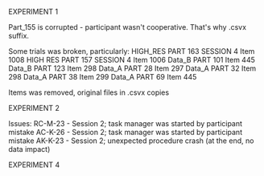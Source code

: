 EXPERIMENT 1 

Part_155 is corrupted - participant wasn't cooperative. That's why .csvx suffix.

Some trials was broken, particularly:
HIGH_RES PART 163 SESSION 4 Item 1008
HIGH RES PART 157 SESSION 4 Item 1006
Data_B PART 101    Item 445 
Data_B PART 123    Item 298
Data_A PART  28    Item 297
Data_A PART  32    Item 298
Data_A PART  38    Item 299
Data_A PART  69    Item 445

Items was removed, original files in .csvx copies


EXPERIMENT 2

Issues: 
RC-M-23 - Session 2; task manager was started by participant mistake
AC-K-26 - Session 2; task manager was started by participant mistake
AK-K-23 - Session 2; unexpected procedure crash (at the end, no data impact)


EXPERIMENT 4
